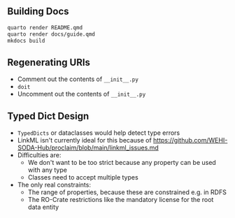 ## Building Docs

```bash
quarto render README.qmd
quarto render docs/guide.qmd
mkdocs build
```

## Regenerating URIs

* Comment out the contents of `__init__.py`
* `doit`
* Uncomment out the contents of `__init__.py`

## Typed Dict Design

* `TypedDicts` or dataclasses would help detect type errors
* LinkML isn't currently ideal for this because of https://github.com/WEHI-SODA-Hub/proclaim/blob/main/linkml_issues.md
* Difficulties are:
    * We don't want to be too strict because any property can be used with any type
    * Classes need to accept multiple types
* The only real constraints: 
    * The range of properties, because these are constrained e.g. in RDFS
    * The RO-Crate restrictions like the mandatory license for the root data entity
